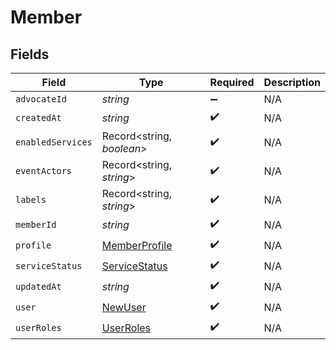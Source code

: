 # Member


## Fields

| Field                                                 | Type                                                  | Required                                              | Description                                           |
| ----------------------------------------------------- | ----------------------------------------------------- | ----------------------------------------------------- | ----------------------------------------------------- |
| `advocateId`                                          | *string*                                              | :heavy_minus_sign:                                    | N/A                                                   |
| `createdAt`                                           | *string*                                              | :heavy_check_mark:                                    | N/A                                                   |
| `enabledServices`                                     | Record<string, *boolean*>                             | :heavy_check_mark:                                    | N/A                                                   |
| `eventActors`                                         | Record<string, *string*>                              | :heavy_check_mark:                                    | N/A                                                   |
| `labels`                                              | Record<string, *string*>                              | :heavy_check_mark:                                    | N/A                                                   |
| `memberId`                                            | *string*                                              | :heavy_check_mark:                                    | N/A                                                   |
| `profile`                                             | [MemberProfile](../../models/shared/memberprofile.md) | :heavy_check_mark:                                    | N/A                                                   |
| `serviceStatus`                                       | [ServiceStatus](../../models/shared/servicestatus.md) | :heavy_check_mark:                                    | N/A                                                   |
| `updatedAt`                                           | *string*                                              | :heavy_check_mark:                                    | N/A                                                   |
| `user`                                                | [NewUser](../../models/shared/newuser.md)             | :heavy_check_mark:                                    | N/A                                                   |
| `userRoles`                                           | [UserRoles](../../models/shared/userroles.md)         | :heavy_check_mark:                                    | N/A                                                   |